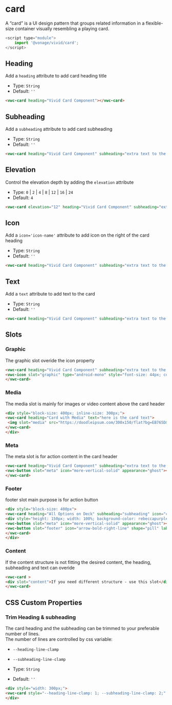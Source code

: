 # card

A “card” is a UI design pattern that groups related information in a flexible-size container visually resembling a playing card.
```js
<script type="module">
    import '@vonage/vivid/card';
</script>
```

## Heading

Add a `heading` attribute to add card heading title

- Type: `String`
- Default: `''`


```html preview
<vwc-card heading="Vivid Card Component"></vwc-card>
```


## Subheading
Add a `subheading` attribute to add card subheading

- Type: `String`
- Default: `''`


```html preview
<vwc-card heading="Vivid Card Component" subheading="extra text to the card heading"></vwc-card>
```

## Elevation
Control the elevation depth by adding the `elevation` attribute

- Type: `0` | `2` | `4` | `8` | `12` | `16` | `24`
- Default: `4`

```html preview
<vwc-card elevation="12" heading="Vivid Card Component" subheading="extra text to the card heading" icon="chat-line" text="the card can contain multiple lines of text"></vwc-card>
```


## Icon
Add a `icon='icon-name'` attribute to add icon on the right of the card heading

- Type: `String`
- Default: `''`


```html preview
<vwc-card heading="Vivid Card Component" subheading="extra text to the card heading" icon="chat-line"></vwc-card>
```


## Text
Add a `text` attribute to add text to the card

- Type: `String`
- Default: `''`


```html preview
<vwc-card heading="Vivid Card Component" subheading="extra text to the card heading" text="the card can contain multiple lines of text"></vwc-card>
```



## Slots
### Graphic 
The graphic slot overide the icon property

```html preview
<vwc-card heading="Vivid Card Component" subheading="extra text to the card heading">
<vwc-icon slot="graphic" type="android-mono" style="font-size: 44px; color: var(--vvd-color-sucess)" ></vwc-icon>
</vwc-card>
```

### Media
The media slot is mainly for images or video content above the card header
```html preview
<div style="block-size: 400px; inline-size: 300px;">
<vwc-card heading="Card with Media" text="here is the card text">
 <img slot="media" src="https://doodleipsum.com/300x150/flat?bg=EB765D&amp;i=7d5ed3bc0c215d1359b2a63d03cf1540" alt="Sitting on Floor"style="width: 100%; height: 150px; object-fit: cover;"/>
</vwc-card>
</div>
```

### Meta
The meta slot is for action content in the card header

```html preview
<vwc-card heading="Vivid Card Component" subheading="extra text to the card heading">
<vwc-button slot="meta" icon="more-vertical-solid" appearance="ghost"></vwc-button>
</vwc-card>
```


### Footer
footer slot main purpose is for action button

```html preview
<div style="block-size: 400px">
<vwc-card heading="All Options on Deck" subheading="subheading" icon="chat-line" text="here is the card text">
<div style="height: 150px; width: 100%; background-color: rebeccapurple;" slot="media"></div>
<vwc-button slot="meta" icon="more-vertical-solid" appearance="ghost"></vwc-button>
<vwc-button slot="footer" icon="arrow-bold-right-line" shape="pill" label="Action" appearance="outlined"></vwc-button>
</vwc-card>
</div>
```

### Content
If the content structure is not fitting the desired content, the heading, subheading and text can overide

```html preview
<vwc-card >
<div slot="content">If you need different structure - use this slot</div>
</vwc-card>
```


## CSS Custom Properties

### Trim Heading & subheading
The card heading and the subheading can be trimmed to your preferable number of lines.   
The number of lines are controlled by css variable:
- `--heading-line-clamp`
- `--subheading-line-clamp`

- Type: `String`
- Default: `''`


```html preview
<div style="width: 300px;">
<vwc-card style="--heading-line-clamp: 1; --subheading-line-clamp: 2;" heading="Vivid Card Component with long heading to trim" subheading="extra text to the card heading that is set to be trimmed after 2 lines so the card will not be too long"></vwc-card>
</div>
```
